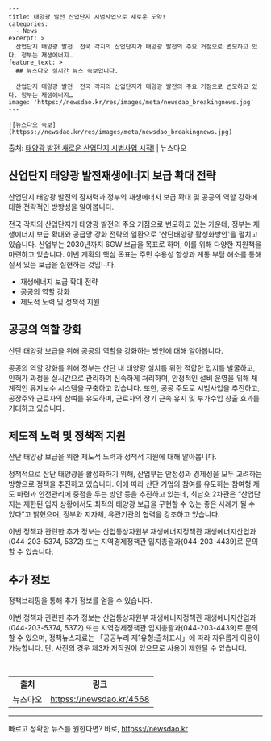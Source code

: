     ---
    title: 태양광 발전 산업단지 시범사업으로 새로운 도약!
    categories:
      - News
    excerpt: >
      산업단지 태양광 발전  전국 각지의 산업단지가 태양광 발전의 주요 거점으로 변모하고 있다. 정부는 재생에너지…
    feature_text: >
      ## 뉴스다오 실시간 뉴스 속보입니다.
    
      산업단지 태양광 발전  전국 각지의 산업단지가 태양광 발전의 주요 거점으로 변모하고 있다. 정부는 재생에너지…
    image: 'https://newsdao.kr/res/images/meta/newsdao_breakingnews.jpg'
    ---
    
    ![뉴스다오 속보](httpss://newsdao.kr/res/images/meta/newsdao_breakingnews.jpg)

<p>출처: <a href="httpss://newsdao.kr/4568" rel="dofollow">태양광 발전 새로운 산업단지 시범사업 시작!</a> | 뉴스다오</p>

<h2 data-ke-size="size26">산업단지 태양광 발전재생에너지 보급 확대 전략</h2>
산업단지 태양광 발전의 잠재력과 정부의 재생에너지 보급 확대 및 공공의 역할 강화에 대한 전략적인 방향성을 알아봅니다.

<p data-ke-size="size16">전국 각지의 산업단지가 태양광 발전의 주요 거점으로 변모하고 있는 가운데, 정부는 재생에너지 보급 확대와 공급망 강화 전략의 일환으로 '산단태양광 활성화방안'을 펼치고 있습니다. 산업부는 2030년까지 6GW 보급을 목표로 하며, 이를 위해 다양한 지원책을 마련하고 있습니다. 이번 계획의 핵심 목표는 주민 수용성 향상과 계통 부담 해소를 통해 질서 있는 보급을 실현하는 것입니다.</p>

<ul>
  <li>재생에너지 보급 확대 전략</li>
  <li>공공의 역할 강화</li>
  <li>제도적 노력 및 정책적 지원</li>
</ul>

<h2 data-ke-size="size26">공공의 역할 강화</h2>
산단 태양광 보급을 위해 공공의 역할을 강화하는 방안에 대해 알아봅니다.

<p data-ke-size="size16">공공의 역할 강화를 위해 정부는 산단 내 태양광 설치를 위한 적합한 입지를 발굴하고, 인허가 과정을 실시간으로 관리하여 신속하게 처리하며, 안정적인 설비 운영을 위해 체계적인 유지보수 시스템을 구축하고 있습니다. 또한, 공공 주도로 시범사업을 추진하고, 공장주와 근로자의 참여를 유도하며, 근로자의 장기 근속 유지 및 부가수입 창출 효과를 기대하고 있습니다.</p>

<h2 data-ke-size="size26">제도적 노력 및 정책적 지원</h2>
산단 태양광 보급을 위한 제도적 노력과 정책적 지원에 대해 알아봅니다.

<p data-ke-size="size16">정책적으로 산단 태양광을 활성화하기 위해, 산업부는 안정성과 경제성을 모두 고려하는 방향으로 정책을 추진하고 있습니다. 이에 따라 산단 기업의 참여를 유도하는 참여형 제도 마련과 안전관리에 중점을 두는 방안 등을 추진하고 있는데, 최남호 2차관은 “산업단지는 제한된 입지 상황에서도 최적의 태양광 보급을 구현할 수 있는 좋은 사례가 될 수 있다”고 밝혔으며, 정부와 지자체, 유관기관의 협력을 강조하고 있습니다.</p>

<p data-ke-size="size16">이번 정책과 관련한 추가 정보는 산업통상자원부 재생에너지정책관 재생에너지산업과(044-203-5374, 5372) 또는 지역경제정책관 입지총괄과(044-203-4439)로 문의할 수 있습니다.</p>

<h2 data-ke-size="size26">추가 정보</h2>
정책브리핑을 통해 추가 정보를 얻을 수 있습니다.

<p data-ke-size="size16">이번 정책과 관련한 추가 정보는 산업통상자원부 재생에너지정책관 재생에너지산업과(044-203-5374, 5372) 또는 지역경제정책관 입지총괄과(044-203-4439)로 문의할 수 있으며, 정책뉴스자료는 「공공누리 제1유형:출처표시」에 따라 자유롭게 이용이 가능합니다. 단, 사진의 경우 제3자 저작권이 있으므로 사용이 제한될 수 있습니다.</p>

<p data-ke-size="size16">&nbsp;</p>

<table>
	<tr>
		<td style="text-align: center; height: 17px;"><b>출처</b></td>
		<td style="text-align: center; height: 17px;"><b>링크</b></td>
	</tr>
	<tr>
		<td style="text-align: center; height: 17px;">뉴스다오</td>
		<td style="text-align: center; height: 17px;"><a href="httpss://newsdao.kr/4568">httpss://newsdao.kr/4568</a></td>
	</tr>
</table>
<hr> 

빠르고 정확한 뉴스를 원한다면? 바로, <a href="httpss://newsdao.kr" rel="dofollow">httpss://newsdao.kr</a>


    
